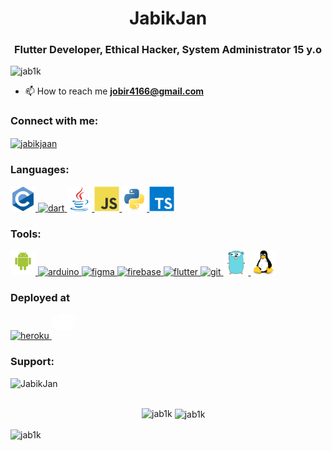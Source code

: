 <h1 align="center">JabikJan</h1>
<h3 align="center">Flutter Developer, Ethical Hacker, System Administrator 15 y.o</h3>

<p align="left"> <img src="https://komarev.com/ghpvc/?username=jab1k&label=Profile%20views&color=0e75b6&style=flat" alt="jab1k" /> </p>

- 📫 How to reach me **jobir4166@gmail.com**

<h3 align="left">Connect with me:</h3>
<p align="left">
<a href="https://instagram.com/jabikjaan" target="blank"><img align="center" src="https://raw.githubusercontent.com/rahuldkjain/github-profile-readme-generator/master/src/images/icons/Social/instagram.svg" alt="jabikjaan" height="30" width="40" /></a>
</p>

<h3 align="left">Languages:</h3>
<p align="left"> 
  <a href="https://www.cprogramming.com/" target="_blank" rel="noreferrer"> 
    <img src="https://raw.githubusercontent.com/devicons/devicon/master/icons/c/c-original.svg" alt="c" width="40" height="40"/> 
  </a> 
  <a href="https://dart.dev" target="_blank" rel="noreferrer"> 
    <img src="https://www.vectorlogo.zone/logos/dartlang/dartlang-icon.svg" alt="dart" width="40" height="40"/> 
  </a> 
  <a href="https://www.java.com" target="_blank" rel="noreferrer"> 
    <img src="https://raw.githubusercontent.com/devicons/devicon/master/icons/java/java-original.svg" alt="java" width="40" height="40"/> 
  </a> 
  <a href="https://developer.mozilla.org/en-US/docs/Web/JavaScript" target="_blank" rel="noreferrer"> 
    <img src="https://raw.githubusercontent.com/devicons/devicon/master/icons/javascript/javascript-original.svg" alt="javascript" width="40" height="40"/> 
  </a> 
  <a href="https://www.python.org" target="_blank" rel="noreferrer"> 
    <img src="https://raw.githubusercontent.com/devicons/devicon/master/icons/python/python-original.svg" alt="python" width="40" height="40"/> 
  </a> 
  <a href="https://www.typescriptlang.org/" target="_blank" rel="noreferrer"> 
    <img src="https://raw.githubusercontent.com/devicons/devicon/master/icons/typescript/typescript-original.svg" alt="typescript" width="40" height="40"/> 
  </a> 
</p>

<h3 align="left">Tools:</h3>
<p align="left"> 
  <a href="https://developer.android.com" target="_blank" rel="noreferrer"> 
    <img src="https://raw.githubusercontent.com/devicons/devicon/master/icons/android/android-original-wordmark.svg" alt="android" width="40" height="40"/> 
  </a> 
  <a href="https://www.arduino.cc/" target="_blank" rel="noreferrer"> 
    <img src="https://cdn.worldvectorlogo.com/logos/arduino-1.svg" alt="arduino" width="40" height="40"/> 
  </a> 
  <a href="https://www.figma.com/" target="_blank" rel="noreferrer"> 
    <img src="https://www.vectorlogo.zone/logos/figma/figma-icon.svg" alt="figma" width="40" height="40"/> 
  </a> 
  <a href="https://firebase.google.com/" target="_blank" rel="noreferrer"> 
    <img src="https://www.vectorlogo.zone/logos/firebase/firebase-icon.svg" alt="firebase" width="40" height="40"/> 
  </a> 
  <a href="https://flutter.dev" target="_blank" rel="noreferrer"> 
    <img src="https://www.vectorlogo.zone/logos/flutterio/flutterio-icon.svg" alt="flutter" width="40" height="40"/> 
  </a> 
  <a href="https://git-scm.com/" target="_blank" rel="noreferrer"> 
    <img src="https://www.vectorlogo.zone/logos/git-scm/git-scm-icon.svg" alt="git" width="40" height="40"/> 
  </a> 
  <a href="https://golang.org" target="_blank" rel="noreferrer"> 
    <img src="https://raw.githubusercontent.com/devicons/devicon/master/icons/go/go-original.svg" alt="go" width="40" height="40"/> 
  </a> 
  <a href="https://www.linux.org/" target="_blank" rel="noreferrer"> 
    <img src="https://raw.githubusercontent.com/devicons/devicon/master/icons/linux/linux-original.svg" alt="linux" width="40" height="40"/> 
  </a> 
</p>

<h3 align="left">Deployed at</h3>
<p align="left"> 
  <a href="https://heroku.com" target="_blank" rel="noreferrer"> 
    <img src="https://www.vectorlogo.zone/logos/heroku/heroku-icon.svg" alt="heroku" width="40" height="40"/> 
  </a> 
  <a href="https://airnet.uz/" target="_blank" rel="noreferrer"> 
    <img src="data:image/png;base64,iVBORw0KGgoAAAANSUhEUgAAAgAAAAD6CAQAAAB95zcnAAAABGdBTUEAALGPC/xhBQAAACBjSFJN%20AAB6JQAAgIMAAPn/AACA6QAAdTAAAOpgAAA6mAAAF2+SX8VGAAAAAmJLR0QA/4ePzL8AAAAJcEhZ%20cwAACxMAAAsTAQCanBgAAAAHdElNRQfmBh0THSWL8o2vAAA3j0lEQVR42u2dd5Aj2X3fP93IwAwm%2057yz4fb2du/2Io8iTUokJZ4tyZJsyVaJlukgy1Yoy7bKscpll0NZtixH2XJZctmyrUAFSpSONHUk%20xeMxHe9u7zanmZ2dnZwzMAjdz3+gBwsMGmnQDaCB97m6nUFPo/t19+vve+/3fr/fUwSSmnOGU8Qy%20PicJc4YwbvSs/ZKEeJYQyYxtKknmuMLXuEW0pLO9j19AJ1FhmVUEs0zxDn+UVZ5M3AxzCoEwvpFg%20iWlklasjFPk0LKQNHxqg00IvYRQEAoU2emkxXmaBzinas77XThtaxmeBl3Z8KMeOr+OhF0+WLCjo%207LHKItf5DF8roZQf59OIY9JSPgqwyzZv8cm8x2rh+/mLYLzyCjoHbGftobHJOoeoQEoiFtlGQwFU%204mywxnbFYiXJi7vWBXAYg7SiEyCEG4HATwteAFTaGMZvCEArfbRlCEA/rWkB0BiwuFQtDPA0r3CW%20Xr7KWpG9PfgtOm+QfloZZj6PBHi5yEeKHmWXCC7jHsZZYIskKqASY50p/oBrpt/r5yI6SZIoqOyz%20h4aCSpRNBCo6ibx9E4mBFABwGS2tCxVQSBLPu+/38zQJ+hkkRBJBNyM57XTt+D4u8wv8XzYK7lVp%20259NgufZ4MD0byLP9mzChDM+HRfHNebyCMBz/Hs8RIii4uYRs8RQ8LLKVQRukuxz3yiBho4gJb8i%20vSV1N6y9Hw5DCgD00IaOhxFG0WjhGl/Ou+938iEEbjxp0aif1x9gmH9IhF+u4hl9jBAq6UU/GfGs%20wVEmCZKMoCIAhVPEjd80DhEoCHTixuv9iEUSuNhgni1cJFhgFhUfy6xX8W7VHc0gAG7a0WmjGz+C%20NroJIgjTTRAI0EYAHRdttCPw8pkCAtBFW60vpyAu+vgx1vm9qp0xwCU+x6pNR3/cYueio+ExrAfg%20IVjgOGeJoKMQYYcoKhq7bKHgZs8o+z4zCLzsMoOOYIcl4JBI1e5kTWgkAQgQJoBOiCAqOm0EAD/D%20dKHTSR8hdDqN8Xh73pHwEwXOEaP+eZGf4lssV6lrG+SZrC58ddHSAlC8nAAhevLusYTAxxZ3EOhs%20MocgwgobCOLsoaESYRuVBBFiqDb2e6pGIwnAOB/mDDHGGcFDgosnrJjO1/wneYVPs1mVc3kZq6EA%20WEnK+tDFaZO/HTJNBA8LXMXLFnNs4OUOc4AwJjp1418smGOpGo0kACO8wssIfHhREJbZup1HLz/J%20lSoJALRbPqtRf/g5i47CGV40zMRJFA6JAesssofKDbaI85AI62yTdIa/Qz0KgItWNA7Lnv0N0E93%20rQtfF7i4zEWu5TWfWX22UVrYr/VF24wHAC8hk7/FOURlgQhJ1onzTX6VFTTAz/sIEuGAVfaJlOiq%20VUVqKwAeXHgIoxMihE4QP37G6WCDt7hR5iyuxmFNr6a+eJk3mKnSucYY4H6tL7iGePEC59Kfu/iM%20YVoM8UM8RYQdHrHDLmuskeCQCDpRougcECdRu95C9QRAyfqpAC6eJUgHzxDnDGeIM8mg8fcH/Bfu%20STeOCniJZ6smAEP0N7UAHGcn3fdSaeO5Y/MTgkWmOWSWWWJMs8omU4btgPS/VEcUqiUAIXpwcwEX%20PZwnxmn6UWjFhZtWdIIE0TNG7T1MGt5hkpPxBGNVO9c5Rmt9uXWLkjNPoTBEFzrPc4hOlDgJosRZ%20YI44j1hln9n09KTN2CMArfTQQpAevPTSDQzShsooKm0MkaSjyBF8dJQ8wSMxI8BE1c41yplaX27d%20IkwtMX4w8VvYJMkaOxyyRpRtNthjh1122WeNbeLsWV28SgVAxYWPECo+Anjw0soA3YzTRRtjBDhl%20mE/KLVenFIAKGaCDnapMSPkYwVUlk2Mj0wn0Htu2yQrrbPCQZaLMskqcPXRiHJIgQbSyJ1ypAIwT%20ZoSn8THKaXoYwIsCKMa/nNBVVmVCDgEqpI1JrlZpRjpMJxvOmf12EB20c87wNEj9v8cVIswzxTpr%20TPOwEltZeQLgpoMnGCTEMP300k4IDwHCuAgQOlFbn/9cXjvuZxPRxWluVCmUto8LfL1AEJXkpCg5%20TWgXH0QjygEx4hwQQWOaeSLMs8IGq+VYD4oLwChnacdFN2E6aWWMHvz00mlzC+1ilFU5D1ABPlqr%20FqrUw3m+JQWgSviBUJbPy0dYJcYKW+ywxQrbbLPOAQess0wivwt7MQFQ+DP8EMN4c8YmduNhnBsN%20715iJ6KKs8tdnJFDthqi0AdZczFJHrDBOtPc5pA5VoihEyNKkiSHR3WjmAAE+FM8XxNznIpPVqmK%208BCsWg+gmyfl06orXExyCh3dSFFzwH0OmeIqm2xy/WiYUFgAPEzQXSNvQQ+nCLNTk3M3Bl2crtpL%20qTCKz2RrfWVLaCaUY8++lR40LvNR4sTYZpsNdrlT+OX2nXASzwpc9BGo0bkbgyCdVXwB2zjN5jGT%20Y0JODdYRLlx0Z1kOktwu3Ln30Gui69UqbpucB6gIrarJND1czgkLjrJV65sgKYCb88UEoLtmL6GH%20yQaJM28O3AzTemxbkke1LpakIPHCAuClv6Y9gFoNPyTl4+NpOnO2yoTe9Y0oLAA+BmqWVkOlq2CW%20N0l94eMZkwgPaQSsc4oJwFDNegAqXXII4CBc9JsIQIx9Z2TGaVYKC4CfUzU1xNVKfCQnYyxn2nGf%20qSYcBjho+rOwACh01/RSBuUgwFEM5+Tc1R77nDURunOuupAAKHTW2AzXk2NXltQzk0zWugh1wTab%20TomMLCQAHsZrrGMB0xSMknrlNKeObYmz2XQBXRqz7DZCD8BV85zBQ02QcLqRGMwJGdtjyhGLqVjJ%20jJPyIxYSgKGCa+RUg1ZaalwCSTmEc9KQaUSazh34Xa7XugilU0gAOhmqcek6i+YOlNQTCkMEcszG%20jrGIW8QVpmpdhNIpJAC1X+BIDgGcRitnsgaOiYwU2c2BzjS7tS5E6RQSgGGerLF66004h+xsunki%20y3Nkj6mmWq4lzjXma12IMlAKCUCY/hoXr4XhGpdAUh79PJslAEkiNe9HVpN9Xmex1oUog4KxAKGa%20L68ZrLkVQlIenVzKGgKIWi57VQMO+CobtS5EGewWmujrrYNZ+GabQ3Y6HkayegAxFptqGBfhjqPy%20WM4X6gHUgxdeDxM190aQlEMH41mWo6WmyhU8y1yti1BeefMLQCtttS4d4DOZVpLUM37OZvUcI030%20/NZ4i4NaF6IMtrmaTwAU+utCALy0yiXCHIWb01mJQVxN5Al4nzdqXYSyuM7b+V+urroYAvRySWYG%20dBRuRrLyOIjqrHJbF8zxrqPmPG5yL//4uqsu3HBr74xkB1N8lbu4MzrHLhLcJmJ8+gQ/Uusinhgv%20z2QFBQuWiTZJfucZ1h1VX99hPr8AjGUlEK4VYZMkE87nEZ/mS1kCoJLMWAPhgoMF4PgQQHBY53M5%20SWIIC5q7Ze446PVP8ojbxPMJgMIQXbUuI9DJuQYcAsTYKjhZVA+Dr5OiEKAHNeNV0Or6tdBY4mvs%20M8x4xlY3XhQUw4fBi8cQa4GCD1f6kzujeXqTuybHV+vUhrXP77BQaGUgX13k5NWJNaAjidrgU5sT%20tKVXBBCsslcXBmVz4tziXzCLmtXT7GYSHyoCgc44I3gQgIaPSXrwoANxejPiH2dNfAAVXHXag43y%20FZbyC4DCWB24AYGPi3UhRJJyOM0p3jF+FyzVeXBMjDX2jm3bZBYVBRBACyGjHRe4aMVvfNIIZAx3%20brFscuxvMcQkKgIdP+21vtg0G1wlll8ANPrqopVyM1jXHUiJGeNMZghAtM5dgVymmSczJy+jrJ3w%202BH+gAcMpQWgmw7jvQrSig+BToh2XCTpoDc91LCbXd5kHfIJgEKw4jiAffZR8RGssAVPEEqPxSTO%20YCBroWq9iZ9egrumlgFQGKYNnQQDjOMjykv8ID1VEoB7/GGqYTUXAC+XKxwAJPk0/5cwL/PdnKno%20SB4us5SeIJM4gd6M3ICCNUd5x1cLwSLLgOAR76AgiPJddFXJZDjL66kYDXMBEFlTVCdhm2/xBbw8%20YKhCAVBwN3EL4kxc9OE2Jv8ES2zXukB1iWakSkkaw41dS1KnaGxyiyAjuNHz9ihmjoy05gLgp7/C%20ybco22hEuWdiGCkPF320ELXg1kiqRzcTzJAEBJE6twHUC15Luv9J7vKLCEZxo9FHPx7ASwt+wEML%20AVb4xtHu5gIQ5ukKHSMU48ihimfxPVyg+8RGGElt6OQyS0bXX/bfqonGEl8yyUkwQC86YUboZYq3%20jzabC4CKt8KxSMyIAlctmAWNN1lWuUYgxIhRtwSr0gZQVVRTs/sKGwhcXMVN/PEch7kABBmrcBbg%20ESsAbFfcdrtM1p2X1DvdXDJqkCCS4eQssR/FtPHWiWOyXLt5Ox9issLwjTXjoUcqjgVzSwFwIK08%20k9G4NE9AsOMwFwAvvRW6AXnSXf9KA0EUQtIX0IEME2qiVCCOxVwAPDlLPJWLJy0glVYCNxN15EAp%20KRU3T6aXd69vV+CmxlwAOip2A36QDoyodKFkBV8DxgM2Pirn0iFAG9IKUK+YCYCr4vYfZtNj/x22%20K/bmD9dpSKUkP26eoM/4PZoTbFNP6M3sp2DW0octSAXiTR85wmrFef2G8ElXIIfh4oIFDUl1ShrI%20Wz9FGVsdiZkA9DFmwXEf39LKTUFevFIAHIaLyfQQYI25ul3jycsT/Bg3iBzzWFFQeMQyiaz6q5Jk%20vZEWOzMTgFBWUseTsZIO39EtSAjVx4AcRToMlQ4Gjd8r9waxDxcjfII1Ysd6AQqwwRZalgAoaOyx%20lTNoSPCQ15yY/tRMANqykjqejPm0Su6zwukKj9ZLP3eqfWskFTOKlziPw17qEw+Daak6OQtMO1EA%20zMY+ozxR8XEfu35sMlPx4/dITwBH0ssIkOpONzqDpmlF6h5zp0ErERao/2DdjiAlhRjjLACrDlsw%206yQ4VOTMBKCnYtfbSMa43512Bzk5HXRU97ZILGGMSQC2nNg5LhtHzg2YCcBIhTlcBfMZNvso2xXf%20mqCMBnAkPUbOXK3OVwZoYtQSt5VDjLUMK+kK1yp+/K1yCOBIgob5t15z40tyHoxCT9a6Licj04qQ%20tMDPSqmLZcok5aLQxTgq+8zXuigSc9Scz4MVC4BAy+j0uyzx5PfLeQBHEuYCfhIVJ4aT2ERuD6C3%204vF2grWMaUCNqAXmkSAdDdSNLDYz0jgrIbRyjiAmiSgk9UGuAHRVvCJQlCkOMj49sGAi0E9vnS6x%20dBK0Io7NjROcEuYCPiq3K0ls4rgnoEJvxeNtnVhGGybYtKBFC9LHdMO0I8/xc0bKNHOeqnUBLSPM%20OTxAlHkGpQzUH2YCUGkkgIov61FrFjz4IAN1sVSZNfTTX+siVAk3E3TykAPm6ZV5HeqP3CHAYMU2%20AI2DrE6/YkHLHaiTtQol5dLFGBDL6hVK6obcWYCxCtOBwj7vZsXuJS3wA/PT3UA2gOaiD9jMmhmS%201A3HW9U47RX7NGvsZ/UAkixwrsLuX2MNAZoJD3+NFwjzpBwA1CPZL5WLIQtimlT8WSKis0dCCkCT%20onKZy7UuhCQf2UMAH89UvCx4KsdadndPrbhX4aFPDgEkEqvJFgBXxUuCQcoPIHMmW+fQAk+APjmJ%20JJFYTfZLFWLMgpFagtWsHkCCaQsyw/tlSLBEYjXZAhBg2BKf++xpvyTL6QyBlTAkBwESibVkC4Cb%20kAUdbT0nvaLHgqOqdDsz6ZJEUr9kv5gtnLIgf8/xtckVvJa03X7ZA5BIrCVbACpfFhxiLB2bA4hz%20l+2KS+piVK4RWBaqFExJMY5PA/ZW3Fk/zFkGKs6UBVn9XQxbsF5BM5GQi6lIinHcCFh57j3FJL7A%20Z9EQQCYFKYc9lqT/vaQwmS+ry8jiXhmJjGQgKawxArqYsCBZWTOxx7IUAElhMt1rvZbMtK9y/1i1%20i3HPAj8AlV45C1AWOklLA3AEWyzg4rT06m8cMgWgvcJ04CmiaPShZzj/ChIWeAKqtFQcp9hcxNiz%20VAA0bvAp4C9xwQKHcUldkCkA/ZYk3+7lYwyQzBj16yQYrfi4Cu1yCFAWK1y3NB+/YJbPs8kww1IA%20GoVMAfBY4AMAvXwnH0Rk9QB0S1aKV2TXsyy2LcnG+BiFYdqZ4go/SF+tL05iDZkCMGBBOw1eum0r%20bS+hjHSjksIsWbyOvcoQ/cANi48rqSGZ1vlRztS6OEXokp4AJbPCXcuPmVqleY6tWl+cxCoyBcBd%209/PsybpeZ76++DrXLD9m6u5HLVjwXVInZApAX91b2cfqvo9SP1zhhsVHVBigE9CZlX2ARuGxACj0%201L3veBtdtS6CI9BY4gr7Fh9VIUQboHBHrvXXKBwJgELIAW42nrofpNQHe/wOt2w5sgoIrjNX60uU%20WIOa/tnjAAE4xRO1LoIj2OfXbGqjdUBwl8VaX2IdUmney5rgTv+cdED32lP3g5R6YJPf5ZqlLkCP%206cFHjJgFKz00AptoxmvvQXPmio5HAqDSV/GagPbjsdHHoHH4Ir9im7dEFy3EgAX2LIgcrQd0tnnA%20bE4IWzEE82yRNPrQbjRma30pJ+GxI1CLA/zsQnIWoAhJ7vLrNkwAHuExZormuc9lZ3Z6jxHnJv+W%203691MWrFkQ3AxYQjsu7a07FtHGb4Z/yRjcfXDQ+ALRYaZKkvwT53al2I2vF4FiBc914AAGHG5QpB%20eZjnV/kZXrXVWTpkRIzOcbvWl2sZWjO7lz+eBRhxRIRXiAFpCDRF5zX+NZ+1fPY/m04GAFjmvYZZ%20qEVp5snlo4fo5YIlsYB2I3DodEsVeIebtp+j1UjMmji2+pPEoRwJgBNefoBWJh1T1uqiWpLNoRha%20OgogxqxMOOZ8jiYxxhwysvbS4ZCSVp9xBm0/R0s6HvOAd5t57NwopAQgyKRDxkE+eqUA5GGCF20f%20HnUZNgA44JoFyd4lNeZIAOo/EChFiEkH+CvUhgmes10AWtL+olFmLFnxUVJTUgLgo8shAuC2aI2B%20RqSTJ20flYu0DWCfazbPOEiqQEoAwo5pV32WLGDemLgZsd1V+vHSMZol6z1JakxKAEKMOMQG4GbC%20ISWtBe08b7M7lz9tA4BD5o8tBC9xHEezAH7HzK7LIUB+Wnmf7Q7dmanZ77Be60uWVEbKot7JWce0%20q4oDwpaL8Ra/zrsZn/8Mn7QkFrOFp6saozfPWkaPQOJAUgLQQqjWBSkZhX48Du96LvHFrIg9Hx/g%20GQuOG+BFemzIBpyJOyM1+x3muGTr2SQ2owIuw73TGSiOyFxQGN+xXsyaRfFoLgZtD5YKMJQeLt5n%20xtZzSWxHBcIM1boYZaDQ7XgBOM46y5Yd66zNQyQvvWln7G2ZHNTpqECHo0bVjSgAKxYm2Txrc0yA%20yMgDIFgn1iB5AZqUlAA4adFNhb6GWx8oZqEAvMg5W8vqoTVjHmaZaRkS5GTcQA89tS5GGSj0N0g2%20ukzW2KPFkqnYCc7aWlI/w/jSZsAlrnLa4ROz4lieKS9KVq9GxZt1hQLXsfS0Kp4sy8sBaySc0TNy%20AwOOsgGodDXcEACiPOC8RT6OfShgW/Xz0psxZbzNojMqel4EGtGsLedxpx2eBSohJunOmHfS6DR8%20LoXxuY2RrEb0Nf4xD52Rvs4NBBz2QrU2oDPwNlcZt+i6Bpm0cfU+JSsT0KLlC5BVGx8v8r8yAps9%20dB/rAXgI488Y6Ah8tGRkpRB4j3nRDDjGqwY30O2oLrVCuOFsALDDdb7TyLdXKRO8zKyNAuDKGKoc%20cpeEo1O0uBiw3JnpwDl2ERUYcFQPQCHoqFmL0tjnQdmZ6fMxyks25uvz0p3VU9lgxeGDgKZGBed0%20V9I4r8TFOOChZd6NrZyz8ZUMcTor4CjGdZkZyLm4OWvZHMAWr/NldggxiQsNF36GaCUBhOmii1aL%20WqZe2hosFFUwa1l0vcoAgzy0qaQufFmzFTHu8z5H9SElGbg5bdmIeocv8IsA9OBCQyXAMGGSCNro%20ZoIft2iU20FHgwkA7LHIJYsEMsxLrNuYriNTAKLcYId+m++OxCbcBC3rUAs0utgA1tLbHmb8vZMf%20tkgA/A3Y4qjc5/0WRWWE+DbeskkA3HRlzXlHeY8t+2+PxB5UJiwLBdpn6tiMajY+y6Smj1F7b0sN%200LljWURAgCdtm9lRj9kAEtyVqcGci8qIZa2pRrTI5NMji6ZHVIf7npmhc9+yRbd9XKbPpnIqBLOG%20AIIY03KREKeiMli17rTGrEXeUeEGnAjUmbYsv45KJ6dsc5fScuT3rswM5FRUui3LIpdgq2APQBC3%20aKprlPO235lqI5hjw8LjPWFjrp7wsaiFeRZsO5fEVlSs8xo/4EGRIYBqUeZB0YBdToHGpoXHm7At%20wkNhgmDWlike2XZfJLaiWugyonNY5GgJixxUA0zYeldqxUpBI2p5vMCTtpUzcGwQMCUTgzgVK11G%20ixn4kixZ5DPma8BZAIB5C1NsDfCEjSXN7sntySGAU7FSAPaK/D3JA8vcdxKOSWNeDo8syg2YYoCA%20TXcpnGM3WiAqIwKciHUCsF/COFBYVknauNSAQcFrlnalezhn03TpGL3HtmwzZ1v8ocRGrBOARFF3%20EAW/ZRlr3bTZGPFWK5Yt9eAf5f02hU214D+2ZZXrUgCciJUvUbHupsaGZUYuF4EGFICIhbkBYYiX%20bUoRntuTW+aGMzLgSLKx7iU6LGrgi3PNMl+3Fs4cm4pqDKz0qm/hnC0CoBDKSQGywyPZA3Ai1glA%20Kd3XpGWZUtyEG9AdGHa5a+GqR92M2FLKiRxH4wOuNmCPrAmw7qFFis4CgNfC89m7/k2t2OMah5Yd%20rYWXbFn1qS2n96WzxEPZB3Ae1r2QStFjCQ4trCKOybpWFvtMEbHsaH4+wKANpUyYjPd13pGZgZyH%20dQIQK2rg01iWVaQIUR5Z2APwct6mdR9zp3MTzJXQB5TUGdYJwAqzRfYQ7EsBKMIB0xa6A3t50oZF%20XxR6TZYfO+S6pbEMkqpgnQAclODlpzt8WW/7iXHLwkAnhZBlsZ6ZBEz6FTGuycxAzkPFZZE5TWlI%2059xqI1hg01KnWnsMc0mTLXNSAJyHSsCiZR1iJRmvrBvfNioqdyw0A1aTCEu1LoKkXNz8ffroZ5h2%20Ouiik7YTLi9dmoFvkd0GXNfHWqZZJ1TrQpwAwX1WbEtFJrEFN18EoJ82OumkkzaG6DPWf/HSg5sW%20wriKepXvleQKuk1UCkARZlhhrNaFOBEPmJECUGOChMqx7B2N/5dzMtKOEaaFZwgyzBh+TtOCCxcq%20Km7jp5pxqtL88tzSX6wIgoeOzbA3LxODVB1BEsVItZNAcMB8Oab2/AbAeVRUbqLgwY2CBw/dTNBK%20P5N00U8HbXSXWVxXQzrwWou1uQGryZRt6xFJ8pHkLl5usEqSqyRZ5ko59Se/AGhocGzBymmu4aWF%20DgK0EMBHB1666SPO10o63wpLdNb6ntU1go2MhVWcxbbMDWgrG7hZZBE3D9jnkGl09tjAxRr76Kyi%20l7sycblTgFGi7OQkgOojXuLiEBsNt6SX9WgsEHPoktvLRGzLQ9TouAga7+MBLvY5IEmMCDES7BJn%20jXk8zPEID/fY45Ddyk9qjQ/ASsl77rHMPqCioqAYeYLlsCCbeRaYcORrtM5dLjRgrqZqEGOVAG6W%20uYmPWeaJsMYim+zZN7SqdkzdFf45rxFniGECdBvLkkxWuRT1ziZzDs17vM4tzkoBOBE3+DtsoJPg%20EIUEcXQ0EhYG0ZtQbQGI8C7TaLTRhocWwviAQXx4GSCAlzB9CNrow4uW18joweXIFrI0VnnIBx15%20fZvcl+7ehE7Up12qRW7lWkTV7wIHLOZsDxHCTwcjCLoYwUeSAU4BHoJ40QkSREWnnQNiObqo2pQB%20r/osW5gevLpsc6spU4PF0FE5YA8VuMf+Cdy5axLgXk9pNQ44AB5xNecvAUbpJs4o43iI8yxeHuW0%20NBqHJHkcleDc6ITNopGV9coBNxvS3fsoC6L5z1WmieHlAbfxAt9i0Sn5KupJAPITZYpZdO7gR0Hw%20u6hs59hAl/gyayToYIh2NNrpqHXBT0iSWcc6TO2yeUJn8npmm21cbLPAJm62WWQTF7sssAkkiCJQ%20OCSKAhw4pxfkDAE48kqIGyknzOfJp/l12kgSooMguvEztVZuD4IkrYwCGl7aaMeLBiaBrdVaLbkQ%206zxkxJGzI4fcYNJRsQxxYugIoqxwiAt4xB5uFNbYRAcibHGAmvMz6vw1Kp0iAKWwk9fHQGEEiNHN%20eRSS+OmllwBJSOfMUfETQKAUXJ2nWrPzUd6huy6kqFwSXOP9lgmAUmBBWQV3gfqrE0MBFJLsIozf%2094ihklrHMjVUOeAhB+gI9phhHw+C26zjA+Yaf7WjRhKA/AjDQ22FWyZ/TVUwD2OMoeEt6M9eLcU/%20ZJYDRwpAkjkrHFQMBHrel1CgoeWpwTFmmMcDeNjmCnFcKLi4xjw+FOLMG3VCmB65aWgOAXhM/scd%204x5zCNSC47efMfoLw/TjRgAaAS4QMBJvxOnlPEcWXY2wqR2ireh8xSEzDp1Oi3OVbcuOtstK3jDz%20VV7jNg+Zwwu4iLDCmvH0dCIconLUA9DTPYDUVnHMyb1paTYBKEzxbHzX0r+1pAXAxxg+QwCStDPK%20kQDoBOnMCn9WaaGH60VnfKPcY5E+U4u6ji9naa785O5pxWRp/i5+kmke8MEM13AXK6wfq2kKsMBu%201lY328diUuMss24yK5Rilv9BkCXj2GqJKWkkWUgBOCn7Gb+VF703RqJo+swY9/hdbpvm2dUJ0U9v%20iSbC3Cw9O0zn3VsnVtIwZyrvXwSHvIYv4554uc/MMe9AFbjFStZWH4tl5RXeyZBjyQlRmmi4Ux+k%20vBOKr5Os4i7gx1C6j0M8JytgLy9g7naiEOOhiYtWLsmCAxS30Ts6QuScTQGT0b11q0dLSkQKQPPh%20wkc+Q5cux8bNhRQAiaSJcaq/mUQisQApABJJEyMFQCJpYqQASCRNjBQAiaSJkQIgkTQxUgAkkiZG%20CoBE0sRIAZBImhgpABJJEyMFQCJpYqQASCRNjBQAiaSJkQIgkTQxUgAkkiZGCoBE0sRIAZBImhgp%20ABJJEyMFQCJpYqQASCRNjBQAiaSJkQIgkTQxUgAkkiZGLg0maRS8tCFQOcxYndhDEC+CCFG56pAZ%20UgAkjcIwfw6NIDf5rfS2MV7gFEm+wrumC602PVIAJI3CCH8dcPF6hgD8CT7JOIIkd6QAmCEFQNIo%20uOmkBRjP2DbB8wQAT0lrHjch0ggoaRS2jW5+glB6WytJQHCPg1oXrz6RAiBpFOJsoQE9fDteY9uT%20tAB7GWZBSRZyCCBpFJb5Mh8DxvhZRrhJDx/mMgrwdZZrXbh6RQqApFHY4LO8wJ+kjQ9xmml6OA8k%20+Tq/xHytC1evKHJyVNJAXOKn+ZO48eNBJ06Ud/nf/Gati1W/SAGQNBIKYToZYogAOnGussqenAHI%20j9UC0IoXFR0X+0SMbS7CeNAAF7sFZ2NbOEcHGjoPmCvxjCOM0Mo+i8zk3UfFjw83usnf4kRJ5mx1%20ESSAhpsdDgEffrzoqMQ5JGZ6Fi8hPOjoRIghUAjiw2W0RMk832lHyylt/nMUwo0fn+nVJ4kQN/WE%20UwkSzCiBiy0SZdz5IAli3CpiZAsSzjiqykG6bhSnDT9JwMNWkXviJoggSQw3blTchFknjh8/u0VE%20wE/AxCCe/7mZ1SgFnRgR0/ucqhtaxp6bJd8BW7HaBtDOR3gCDTe3+CNW0IEWfoIwGgmm+VLe0Vg3%20z/IST9GJhsYUV7jKzYKVMcQFXuAsY4TZY567vMG7pnuGeR/P0ZrzqinAbb7C7LHtKp28wgWSePgD%203gDO8EHG0HCxwBtcM5ESD2f4HjrQifMqV4kBH+Y5gmjc4it5BO0sfwHtWJVx8Yg3uF72ve/jg1xE%20yamALvb4Q26bvgKtfJxnMyq5mw0escwtVgue6ywv8TxjtBDnkOu8zVUe5d37Q3xHxtld7LPIFLdZ%20K+GqfphTJAAvb/K5PK/X0fV/LwP42OAbvEmcbn6UIAIV+J/cLXiWC3yUcNa9y1c3UpjVKJVD3uNV%20E8k4qhvJ9J468yzygDsly61dCCv/U8Sw+JRI8U3xUeEWCEWcFwdCCCES4pfE2TzfbBc/IdZENp8W%20Lwh33nO5xCviS8e+8XvinPCY7DsufkHsC3M+L/5Ezv5ucV68Zvz9HwiEIn5E3DA+3xGfND1HUPyg%202DT2+SkRFghV/KJICCGEeFW8P89V/HnTMl0XPyyUsu/+i+LTea5xT/yoCJk+rzHxOyb73xN/Swzk%20PY8qxsR/O/aNFfFPRJdQ83zjP5ic45b4KdFT9Jo84r30N/5QnM57BgTiJXFVCCHEuvinol8gPpBx%20tu8tcp4fExsl1o1CNSopfkX4i9SNx8TFp8R3mD6XKv5nrR+AYCXdDnhoQwH8XDDay32u59X8P80/%20pOvYto/y41zMe642fpr3Hdv2EX6ODtNyaXm7gEmE6TeO1FoDFDrwG58TOf2II3TjHEl045jJ9BaR%209ztmJPJsL4zI25rE85bZ/DsT/D1+Mu95fPwsP3RsWw+f4JP05/mGWTf6NP+I7y96Tb0Zv8eKDAGE%208WziaGhAZ8bfit1P8/qR/7mZ16h4ngHD47qRiYeP8x95seg9sBWrHYESzBg+V708gQqEGDVuo843%202TH5jsIoH2UI5dj2Fr6P9+c5Tzc/zIsEcr7xAV6mxeQqA7TlOVLIdBgk0q+Mbpyv1fisFawUkBKA%20o+8mi37HjNa0I0s5CPQ8FT3/+c1fDTd9fC/fk3N/AQK8yEdoP7ZVYZJPMFbGOTz0812cxlXgitwM%20Zvy9m7MF66tAIwloxn3ozjhvMVOXMJXIwvct9xsBgjm1uNDxW7nAn+cJaoj1fgCPmOISCr1cAqCN%20IVQgySMe5qmgTzBh/LbKdRKcZhw30MVTec7Sx3cbbXKCWyzRynnaUXHxPFfYP7b3Iff4Y9pQaWHU%20+N4CayRRuMJWCVc1QtjyO5VJnFU2iOECFG5W6LgS5Q4JdFp4ouQnvM08MRSGjVZ3kh/im0Rz9mvl%20ufTrf5cZ/FygCxW4xGCRc0RYZguNUaOvMMEl5vL2TsDHQIZZs4ORPK9XLkmCjJRxx476bBvMonO2%20jKctuMsWXkDhgFsFriZ1nnnW0Wlh3KiH3803uFNGSS3GegGY5wYXUfAyjJsYHUzgArZ5Pa+edhpt%20jeBz/Dgx/gZ/1wjp6EDN036EcQM6C/wjXuU0P89HCQFhk9Zzk9/ja7jwc4mfNdqpz/C7bONhk8Wi%2016SkZcMuNvk0r7KCH3Cxw1LRNqsQC/xtNklwgf+e01bn4z3+E0u4+BH+Ch4gyGnT2uE1XnfQ+Xl+%20mQ5+nu+nA1DpMDFBZjLL/+GPOeCv8hO4AF/6WOb46ct4mqKMgZFGL6Nl3DGXUY43+Dck+c+8UPI3%20BT/PG3QCKgnW8w4CUiT5DV4lyml+hudRgcG8A6eqYL0ALHDf+K2NHg4IM4YL2ORunjGqwhjdAKzx%20NjHgC3zAEIB2Jpg1ualBJvECEa4xA2zxLs9nBIFkE2eRFcBPMD0Nuch1tlBMu3LZpQPNtDNsJXGW%20uMEqKqlJomRFR4tyjT0ESpFry2SbW8wicNHPK/iAftPueYhJ/ECcm1wH9vhtnjcsL8OETQd5R0SY%205V00PsczvIybfp7mNwrs76UHT/rTIJdKdukRuMqq2330AHCXK4icHmThM91nmllAQaAVESmdOW6y%20xz26aOFJgJIl2hasF4AN3jPUNMgpHtJljPNWeCevEafH6HLFjO74WtpY6KHFtNvnowcFiHCPXUCw%20bZhZ8pn0kkCCaPoBxdgvyUEkCZxJWwDsQifGvmVTQrpxrIMy+hFJDogCj5g3ZMNnup/PaJU1ttgD%20FObSs/rBIrYLnSiHwCMe8j4gQHvBTr2P/owjBvLUBfOrGeRsyXtDuyE0exxS3GSYTcQwOpZGjAPi%20xJlJS6Wn5O/agPXRgBoP2UYAPs7ip48wKrBSYM7TY7Q1qvG4Hzu06HkdMVTjbPvoxjeLX4sXd7pS%20uEq88RpwKs/LYB1KyeUp7WipY5VzRBUPKhAkYNwjLe9+inEODylXoqOeQrH2TzHuv8vYTysieX4G%20MgRAKaMfptGd1yRpxtEVeIwzlUN5jWjqOSuE0k/nJDM+lmFHOHDM6Mh7GGcyPbm3zG6BybByR7xH%20+yu4ynxcJyFZ0Yi8sShnJJ4PpcR658uyAQQ5VUZ9LSYux6+qSbFDAPa5wS4Q4ALnjdnYNR7W+lJP%20SBJ42mRqUWI/Ic5kDSpCJdtGkgzTd4KmwVX2NxyOHQKwxxV2gAAXuWSY96bTpkGnoaFkdUQl1cNF%20b1YNDZh4i5ij0FbWsC3Vq4mzXetLrjZ2CECEd9gFXAzyFAMA3OaezVeSGlt5LB8S6PjoqK2hpklR%20aEUl5a2ewsNEiSPuLoJlnMmFDxDslhSd0FDYkRAkwR32APBwztDhh3mCKqzDrlFckiCnbfYCkJjh%20Nsx4MZLGEEzFh6vo2F5HYTzLibgwKm1GPzVS4fSrA7EnI5DOFC/jA04Z7fEDE58yK4nwOgf0sMc1%20Niy+Fj/9ts8C1A9WGPmswWNY/TdYoJtB/PiY5O2i6b0F0FPWxG2rIfDVNAWWb/i2BbtSgl1niXHA%20D2isleBtVxlR3uUWXhLETxBJX4gEHgZR2eGQPpuvopZoho/EYXpY6LFtfuXIQq8WrH/dho9cnA3i%20dOHHQ08JfTEBdNMBLGUEcRXCY1yzWoUZpTgRUrEBjyeka4hdAnCTB+n87DHetD39gSgaK3ZSvIRp%20BeZYpbfECpKq4HrdtKWlEKCfBPAko8bIe8/y8gsjvMZrOH4lCsb3dzMMgEYMDzrgKskaI1AYoIcE%207/J8SQKgp8PVTnLF5QwbFDoY5AA/Txrek5rNfeMi2CUAUyykf49xx8HW1X5jJHpQxjUkDDFykv/A%20KD/AJkE+yrfhAWJcszxZxVFMXC8XDffwmQKvnNt42deY5ozhWjZZwoSsDozRS4SNMpOBRU7UiJRz%20DhcvoaAzzvcZoVObBRKpVAG7BGCJ6fTvh7zlYOuqz7An77OMKKkH4OFv8gMkUXgqb3RC/THJXySB%20m17jtVvnS5a3TUP8OZ7CxUuMowKbfLOAyIxyHoAEq8BlOnHRUkKNFUCQEHHWS3w5U3kEBDNF8iCZ%20ofIfjf7t/+HzRZcfcfHtPA+0GLEHcIVrlt7jMrFLAOIZprgECw5el6WTfmCPpZLXlnPxDM/Uuthl%20E8oSqyRf4HOWC0Af38134jJyM0zxW7xdQADChm0+yjpekoCb4RKm9wTQT4gFbvMdJZRKSZsMN09Q%20TxU+ZPx2my8X/b5Ct3FVKZb4FLesubknwy4BcGVYYV104rNphG4/PSSAhyzYHhBUW46iInViHPI2%20v8YDy8/hzurA3+etgjYAt/G3XVboQQBuxkvoU6WGAD52uFbSikAqE4bDuqcig9x+SRaEVLyEQOOQ%20JX6fVwvGT9qOXQLQmRGN7eMi77JUy8usgJSD0SYHeXMKNQZ7LJPAzSZX+RZfrcJSGt/OPgtM5zWi%20TRjd5AjzBIzeSCl2eoGGD4izWaIVw58OAqpkFqAUFzTBMtvoCBZ4k9d5z/CYqRl2CcDpjFgsP0/T%206VgBGKUdwTr7JXtN6txjiSg+zjDomLWXrvFLLKNwyBrLNq2lt8ssq+xzgdOAn48xxz/J+wq4jPY4%20wRbb6Vd5CFeR4NtWLtACCOZLHLYdxZYmTuAIJHibZUIIpkqQmwSf4gtEEeyzzGLt54nsqp4XOZX+%203c+LaZOH8+ihA5hiuUCC0mySfJ4vsoOfH+fjjhGAeT5r+1zNMr/PV9jnO/jLjKPSziv8S9M9FULp%20IdcO22ymX/pevEVsEyEmCaGzQLTEOP2jMObFktLDZaPzv7lCCMH9EuRG4wqftefmngy7qud5hkjN%20ryq4mWSoSLKo+sWHF8FtFkqOB9C5zv8jAXzMQa6lPjrZtblF2uYKrwGbTPCjqIAvT7dZoT+dKmub%20XRbT9vwAoSIC4CaEjwNuUKqTjdvoAcyxfoKr+hpXSt5XoYXWWnf7M7FrefCzBEmwxrKRXumUYwNq%20+xlAsMlBGeNDtxE92HTBpUU48vzzlpAM43GKbS+wljYidxZN2BnkDG522KK01B4qPelYg5O8D07p%2041Wt8B5O0Y/KITNEOEUYOMsoN228Dj/nucgAG9zlmqV21dQdWmarjNc5lfCiGo6lTkNBQZRwZ1TO%200AsItlgm5Q2Yost05Yfs73qBXTYoTQAUBg0Dr+9ET8yuRrQq2CEALXyIdiDGfZbxMQ6c55ytAhDk%20/fwlnmSO32LO4okVnQ02iMvXuYqonDLmy/cNN5tVkrg5sskUZ4UHlPpythjBXis1X6ir6tihXq08%20RSsQ4wFXjOmkCSZtvo4QfQQYIGx5xzvGO0RlSpAqEzCGCUdmvEfGyLm7xCy6C9yhvOx+gltlLFra%20INghAAGeIgwccoubhl21PR0aZB869gRZxlgn4eyOnuNQGacLELxnLOu5awwCOkr0x9hnh9Lqt2qk%20D3E14zO2YwjQxiV8QJJbPDCCglQGabfVypzKGyNsEIA4a8SbsXLUEIV2wzAX4CIqXjoNASh1CLBv%20rOpYHI1BVGCrjOTeDYP1AuAxtBv2WCTCHIf4UOjjMt8o2Z++ntjnPofOtvU6kG7cgMJF/KzgpdeI%20AghkLfqZj1gZYT0h2km5DZUXO9gQWF+tu3kKHTXth7XGDGdwM8jLXHGkAOxyjbgUgKqiGvGCCkMM%20Hftb8SGAYLkMV+ZU+3/IcjMKgPUd2wFOowDr3EYDtniEBvRyIe9LVP7o63HXzv7USnFWbblTzqQ6%20KzH4C5hyQyWYeTdKdrZx04ELiNietq4usb5aj3IZgBXuIoAtHqCRMg3mC+XcMayvmuH88dgnW8nz%20sBOGg5FieHEJ4rbZFzQWkU49RyTYJgmIdBT94ztfqiNNokhsqJuxdGNxwCY77BJJn6WlyJKiIFgv%20WQDCPEMQOGTRsRGrFWB9x3bUiALYMLK9rHHHMK4MMsKiqaFlkS16gYCRBjKU9hvU8gSMRlngDCo+%20RnABOp3GXK7VrZPGGgc2HNepRJnjkBAu2nADGu3pKdJYkU60ThwBtKQX7TB/kf2cTqdh/QNmcaPg%205SVjzd5WBtkqIvcPS05BM8IrtAH73EpHAhwdWytJEhwtG9YLwKBRHTZ5hA5scNNozxWe5rZJuIVI%20d9h6mADgQjqUaJ8VU8mIs8YYflp4hi5mCXPZsA5bPSDY47bl98jJxFgjAXg5wwDv0cpzabv8RhEX%20rKP+3EVeMl5986flp8vwAtD5T3zT2Pp3DAEI0V1Uju9kpKQrzEU+TIDUcz6Sr6OjqyXFfzh6zQhr%20BUBhMG2yWWbeUNIFonQAHp6k2zTe6vEr/gN0s84HuGR83s27wq1ulP8M/4ppwnybkf5Rs1gC9hyc%20zswOHuezbeUf8F24+bix+AtFLe9P8E/5KWCYblQgyZRpuJSPXtxAnOusZ7THKYL0FB0CrJUwBAjy%2003yISaPXeZZfSdsAnjZ+fhv/mVv8ZEFZU/mvGcHTD/hJZxm6re4BnGcEAD1jRLXHAv2o+HiOXtMl%20wq7zkOcBOMsZdtK+XhEe5OnqrfEVLuIHAnyMD6MYV+K2fF2AHYuP53R2+TqfoA9Q+CDPoaeHa0ss%20F/luKxeyPm/wRdNBQ4ABPIBgM6OtjxoTyq30FbHIuFgtwSLk4X28kv4U5qWcPbroYpK/XfAoCs9m%20fDrntNkia42ACi8YLr9bGZVB4wYHgI+njEyo2Qju8aV04nAl/foLXufrec60wm9yK2PJqNRtT3CD%20rxbU68dGxcJX/nj92nVjQkkxTFz5beBHx3ZldCGPlj3P/x2M71T+JJS0Ee7x63G8RLmox34WY58v%208/V0KxdMv/7r/Ebe/Lbmx47wZf7IVACCDBMgZWh83J/bZB8FaGfI9IhKOoXIXlq01fTfchFsG6bk%20QuSTEtVUhDbz9D+VEp5ETbBaAJ41crlnRlbH0g7BrXmX1vgin8rZtsL/4vU8+2vc5bOsHNt6n/9S%20NPNQqQ/gaL/59KqGivFv/pf5yLClHNuS/5zKsZ+VoeT8LLXM5aTDSvI/eTtn6xV+iZki5crmG/wy%20N/IMAfrwABGmMqbmjjLot+RdnyEl2xrvpX367XrdlDzHLr1u1AlWd1im+GMiCN5hKr0tylt8hnPE%208LGVzu6WzQz/jrf4CC/SjkaSh7zBl3i7QEKNBL/KPT7IJSZoJcoGb/IqbxQM59BZ4zVmSKBzr0Dk%20l2CPb+Amip9vGSO8Ld7CS5DbzJmqvMYin6MfQYQZY6LsOn9ImGSBhVEW+DxJ3Cxwv2I3lFQJ3Xi5%20bdy3fV6lB8E6c6Z3UhDhLTqJEuDNvNaW3Lv4TX6Wj/BRTtFCnCi3eY3Xmcrb7b7OH2e0tS4izHGP%20d7iVx/n2gKss4meJNzO+94Df5hQ+DrhqejXbfJlZAhxwMz0q/yoah6gFBydJvsaKYQl4vC3IKOPH%20tj4mwi1epetYHQqk73w2uXWjblAstZgpXDZ8tlcyUoGrhBmjiwRu5pkrYCR5hku0oqMxz3slLSc2%20zlmGCRFji+vcKbK3SphJ2kgimGE576NQ8HOKAQ7xMscscaCFYbrxsclChmEq89gdTBJCEGeGVTTg%20FH340FhnPo9RqpuLJHGzz1LFwagthnHNywZX0YEAlwghiPCADdPX08c4w8TwschMWearVl5mmCAJ%20YkzzZkH5muBMhjCrHLLEXIH927mAioe9rLvSyggdeIizzrSJdLQySQgPcfbSPYenGCCGylUT43OY%20/8CfpYUof4Nbx1Z/1OjkT/ED9DHFyyZ5gvwM0EvgWA3yp+98NmZ1o06wVgAkEudwJAAHXDYxTQf5%20MX6G8TwC0DD8fzTtc05T4peEAAAAJXRFWHRkYXRlOmNyZWF0ZQAyMDIyLTA2LTI5VDE2OjI5OjM3%20KzAzOjAwdlkAWwAAACV0RVh0ZGF0ZTptb2RpZnkAMjAyMi0wNi0yOVQxNjoyOTozNyswMzowMAcE%20uOcAAAAASUVORK5CYII=" alt="airnet" width="40" height="40"/> 
  </a> 
</p>

<h3 align="left">Support:</h3>
<p><a href="https://www.buymeacoffee.com/JabikJan"> <img align="left" src="https://cdn.buymeacoffee.com/buttons/v2/default-yellow.png" height="50" width="210" alt="JabikJan" /></a></p><br><br>

<p><img align="left" src="https://github-readme-stats.vercel.app/api/top-langs?username=jab1k&show_icons=true&locale=en&layout=compact" alt="jab1k" /></p>

<p>&nbsp;<img align="center" src="https://github-readme-stats.vercel.app/api?username=jab1k&show_icons=true&locale=en" alt="jab1k" /></p>

<p><img align="center" src="https://github-readme-streak-stats.herokuapp.com/?user=jab1k&" alt="jab1k" /></p>
